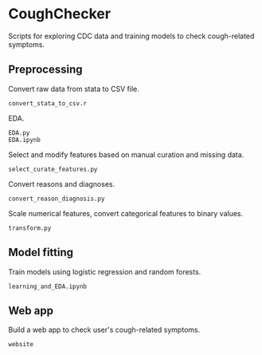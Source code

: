 # CoughChecker
Scripts for exploring CDC data and training models to check cough-related symptoms.

## Preprocessing
Convert raw data from stata to CSV file.
```
convert_stata_to_csv.r
```
EDA.
```
EDA.py
EDA.ipynb
```
Select and modify features based on manual curation and missing data.
```
select_curate_features.py
```
Convert reasons and diagnoses.
```
convert_reason_diagnosis.py
```
Scale numerical features, convert categorical features to binary values.
```
transform.py
```

## Model fitting
Train models using logistic regression and random forests.
```
learning_and_EDA.ipynb
```

## Web app
Build a web app to check user's cough-related symptoms.
```
website
```

